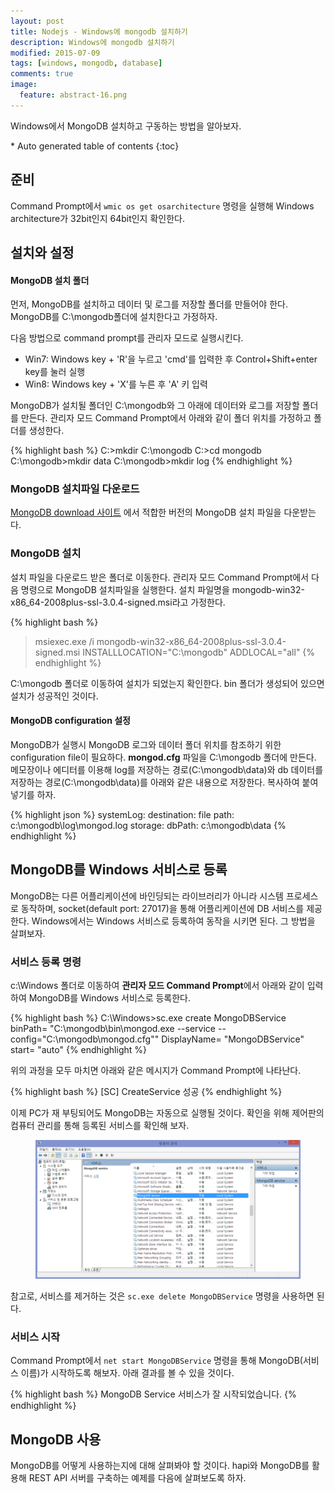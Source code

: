 ```yaml
---
layout: post
title: Nodejs - Windows에 mongodb 설치하기
description: Windows에 mongodb 설치하기
modified: 2015-07-09
tags: [windows, mongodb, database]
comments: true
image:
  feature: abstract-16.png
---
```


Windows에서 MongoDB 설치하고 구동하는 방법을 알아보자. 

<section id="table-of-contents" class="toc">
<div id="drawer" markdown="1">
*  Auto generated table of contents
{:toc}
</div>
</section><!-- /#table-of-contents -->

## 준비

Command Prompt에서 `wmic os get osarchitecture` 명령을 실행해 Windows architecture가 32bit인지 64bit인지 확인한다. 


## 설치와 설정

#### MongoDB 설치 폴더  

먼저, MongoDB를 설치하고 데이터 및 로그를 저장할 폴더를 만들어야 한다. MongoDB를  C:\mongodb폴더에 설치한다고 가정하자. 

다음 방법으로 command prompt를 관리자 모드로 실행시킨다.

- Win7: Windows key + 'R'을 누르고 'cmd'를 입력한 후 Control+Shift+enter key를 눌러 실행
- Win8: Windows key + 'X'를 누른 후 'A' 키 입력 

MongoDB가 설치될 폴더인 C:\mongodb와 그 아래에 데이터와 로그를 저장할 폴더를 만든다. 관리자 모드 Command Prompt에서 아래와 같이 폴더 위치를 가정하고 폴더를 생성한다.  

{% highlight bash %}
C:\>mkdir C:\mongodb
C:\>cd mongodb 
C:\mongodb>mkdir data 
C:\mongodb>mkdir log
{% endhighlight %}

### MongoDB 설치파일 다운로드

[MongoDB download 사이트](https://www.mongodb.org/downloads) 에서 적합한 버전의 MongoDB 설치 파일을 다운받는다.

### MongoDB 설치

설치 파일을 다운로드 받은 폴더로 이동한다. 관리자 모드 Command Prompt에서 다음 명령으로 MongoDB 설치파일을 실행한다. 설치 파일명을 mongodb-win32-x86_64-2008plus-ssl-3.0.4-signed.msi라고 가정한다. 

{% highlight bash %}
> msiexec.exe /i mongodb-win32-x86_64-2008plus-ssl-3.0.4-signed.msi INSTALLLOCATION="C:\mongodb" ADDLOCAL="all"
{% endhighlight %}

C:\mongodb 폴더로 이동하여 설치가 되었는지 확인한다. bin 폴더가 생성되어 있으면 설치가 성공적인 것이다. 

#### MongoDB configuration 설정 

MongoDB가 실행시 MongoDB 로그와 데이터 폴더 위치를 참조하기 위한 configuration file이 필요하다. **mongod.cfg** 파일을 C:\mongodb 폴더에 만든다. 메모장이나 에디터를 이용해 log를 저장하는 경로(C:\mongodb\data)와 db 데이터를 저장하는 경로(C:\mongodb\data)를 아래와 같은 내용으로 저장한다. 복사하여 붙여넣기를 하자.

{% highlight json %}
systemLog:
    destination: file
    path: c:\mongodb\log\mongod.log
storage:
    dbPath: c:\mongodb\data
{% endhighlight %}

## MongoDB를 Windows 서비스로 등록

MongoDB는 다른 어플리케이션에 바인딩되는 라이브러리가 아니라 시스템 프로세스로 동작하며, socket(default port: 27017)을 통해 어플리케이션에 DB 서비스를 제공한다. Windows에서는 Windows 서비스로 등록하여 동작을 시키면 된다. 그 방법을 살펴보자. 

### 서비스 등록 명령

c:\Windows 폴더로 이동하여 **관리자 모드 Command Prompt**에서 아래와 같이 입력하여 MongoDB를 Windows 서비스로 등록한다. 

{% highlight bash %}
C:\Windows>sc.exe create MongoDBService binPath= "C:\mongodb\bin\mongod.exe --service --config=\"C:\mongodb\mongod.cfg\"" DisplayName= "MongoDBService" start= "auto"
{% endhighlight %}

위의 과정을 모두 마치면 아래와 같은 메시지가 Command Prompt에 나타난다. 

{% highlight bash %}
	[SC] CreateService 성공
{% endhighlight %}

이제 PC가 재 부팅되어도 MongoDB는 자동으로 실행될 것이다. 확인을 위해 제어판의 컴퓨터 관리를 통해 등록된 서비스를 확인해 보자. 

<figure>
	<img src="/images/mongodbservice.PNG" alt="">
</figure>


참고로, 서비스를 제거하는 것은 `sc.exe delete MongoDBService` 명령을 사용하면 된다.

### 서비스 시작

Command Prompt에서 `net start MongoDBService` 명령을 통해 MongoDB(서비스 이름)가 시작하도록 해보자. 아래 결과를 볼 수 있을 것이다. 

{% highlight bash %}
	MongoDB Service 서비스가 잘 시작되었습니다.
{% endhighlight %}

## MongoDB 사용

MongoDB를 어떻게 사용하는지에 대해 살펴봐야 할 것이다. hapi와 MongoDB를 활용해 REST API 서버를 구축하는 예제를 다음에 살펴보도록 하자. 
